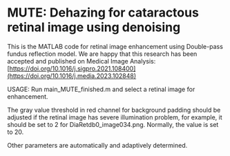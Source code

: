 # MUTE: Dehazing for cataractous retinal image using denoising

This is the MATLAB code for retinal image enhancement using Double-pass fundus reflection model. We are happy that this research has been accepted and published on Medical Image Analysis: [https://doi.org/10.1016/j.sigpro.2021.108400](https://doi.org/10.1016/j.media.2023.102848)

USAGE:
Run main_MUTE_finished.m and select a retinal image for enhancement.

The gray value threshold in red channel for background padding should be adjusted if the retinal image has severe illumination problem, for example, it should be set to 2 for DiaRetdb0_image034.png. Normally, the value is set to 20.

Other parameters are automatically and adaptively determined.
